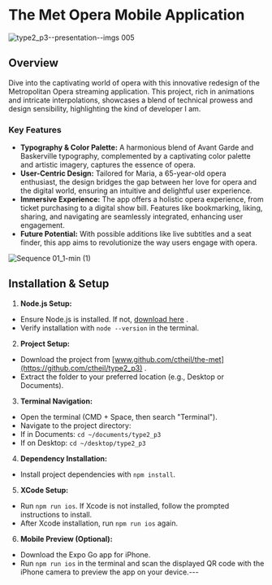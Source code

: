 # The Met Opera Mobile Application

![type2_p3--presentation--imgs 005](https://user-images.githubusercontent.com/86980706/232248801-dc6005c3-a414-45e2-a9ec-d9feaec7c0d1.jpeg) 

## Overview

Dive into the captivating world of opera with this innovative redesign of the Metropolitan Opera streaming application. This project, rich in animations and intricate interpolations, showcases a blend of technical prowess and design sensibility, highlighting the kind of developer I am.
### Key Features 
- **Typography & Color Palette:**  A harmonious blend of Avant Garde and Baskerville typography, complemented by a captivating color palette and artistic imagery, captures the essence of opera. 
- **User-Centric Design:**  Tailored for Maria, a 65-year-old opera enthusiast, the design bridges the gap between her love for opera and the digital world, ensuring an intuitive and delightful user experience. 
- **Immersive Experience:**  The app offers a holistic opera experience, from ticket purchasing to a digital show bill. Features like bookmarking, liking, sharing, and navigating are seamlessly integrated, enhancing user engagement. 
- **Future Potential:**  With possible additions like live subtitles and a seat finder, this app aims to revolutionize the way users engage with opera.

![Sequence 01_1-min (1)](https://user-images.githubusercontent.com/86980706/232249092-178f4cad-559b-4c7a-92b3-ad92c61330cb.gif) 

## Installation & Setup 
1. **Node.js Setup:**  
- Ensure Node.js is installed. If not, [download here](https://nodejs.org/en/download) . 
- Verify installation with `node --version` in the terminal. 
2. **Project Setup:**  
- Download the project from [www.github.com/ctheil/the-met](https://github.com/ctheil/type2_p3) .
- Extract the folder to your preferred location (e.g., Desktop or Documents). 
3. **Terminal Navigation:** 
- Open the terminal (CMD + Space, then search "Terminal"). 
- Navigate to the project directory: 
- If in Documents: `cd ~/documents/type2_p3` 
- If on Desktop: `cd ~/desktop/type2_p3` 
4. **Dependency Installation:**  
- Install project dependencies with `npm install`. 
5. **XCode Setup:**  
- Run `npm run ios`. If Xcode is not installed, follow the prompted instructions to install. 
- After Xcode installation, run `npm run ios` again. 
6. **Mobile Preview (Optional):** 
- Download the Expo Go app for iPhone. 
- Run `npm run ios` in the terminal and scan the displayed QR code with the iPhone camera to preview the app on your device.---
